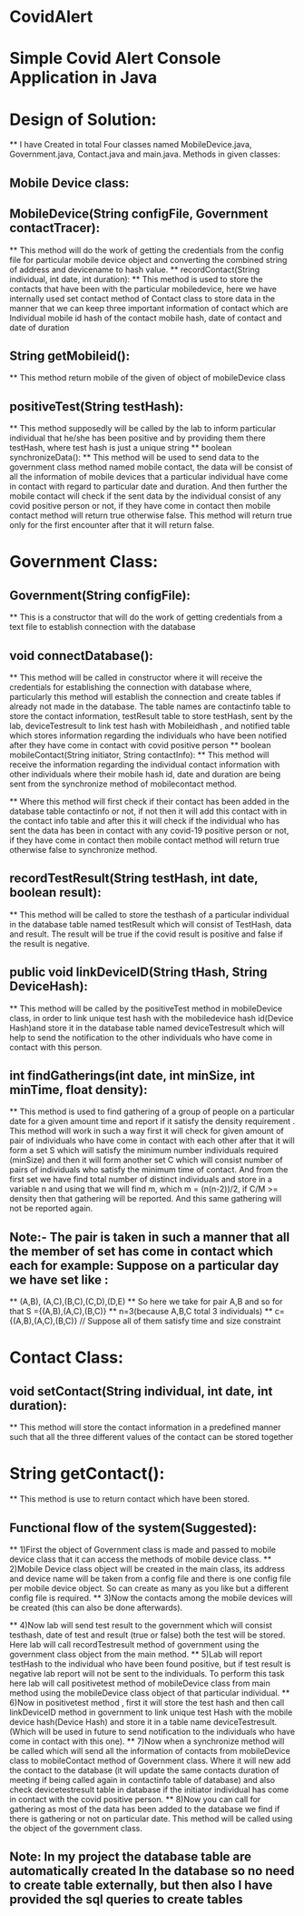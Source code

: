 # CovidAlert
# Simple Covid Alert Console Application in Java
# Design of Solution:
** I have Created in total Four classes named MobileDevice.java, Government.java, Contact.java and main.java. Methods in given classes:
## Mobile Device class:
## MobileDevice(String configFile, Government contactTracer):
** This method will do the work of getting the credentials from the config file for particular mobile device object and converting the combined string of address and devicename to hash value.
** recordContact(String individual, int date, int duration):
** This method is used to store the contacts that have been with the particular mobiledevice, here we have internally used set contact method of Contact class to store data in the manner that we can keep three important information of contact which are Individual mobile id hash of the contact mobile hash, date of contact and date of duration
## String getMobileid():
** This method return mobile of the given of object of mobileDevice class
## positiveTest(String testHash):
** This method supposedly will be called by the lab to inform particular individual that he/she has been positive and by providing them there testHash, where test hash is just a unique string
** boolean synchronizeData():
** This method will be used to send data to the government class method named mobile contact, the data will be consist of all the information of mobile devices that a particular individual have come in contact with regard to particular date and duration. And then further the mobile contact will check if the sent data by the individual consist of any covid positive person or not, if they have come in contact then mobile contact method will return true otherwise false. This method will return true only for the first encounter after that it will return false.


# Government Class:
## Government(String configFile):
** This is a constructor that will do the work of getting credentials from a text file to establish connection with the database
## void connectDatabase():
** This method will be called in constructor where it will receive the credentials for establishing the connection with database where, particularly this method will establish the connection and create tables if already not made in the database. The table names are contactinfo table to store the contact information, testResult table to store testHash, sent by the lab, deviceTestresult to link test hash with Mobileidhash , and notified table which stores information regarding the individuals who have been notified after they have come in contact with covid positive person
** boolean mobileContact(String initiator, String contactInfo):
** This method will receive the information regarding the individual contact information with other individuals where their mobile hash id, date and duration are being sent from the synchronize method of mobilecontact method.

** Where this method will first check if their contact has been added in the database table contactinfo or not, if not then it will add this contact with in the contact info table and after this it will check if the individual who has sent the data has been in contact with any covid-19 positive person or not, if they have come in contact then mobile contact method will return true otherwise false to synchronize method.
## recordTestResult(String testHash, int date, boolean result):
** This method will be called to store the testhash of a particular individual in the database table named testResult which will consist of TestHash, data and result. The result will be true if the covid result is positive and false if the result is negative.
## public void linkDeviceID(String tHash, String DeviceHash):
** This method will be called by the positiveTest method in mobileDevice class, in order to link unique test hash with the mobiledevice hash id(Device Hash)and store it in the database table named deviceTestresult which will help to send the notification to the other individuals who have come in contact with this person.
## int findGatherings(int date, int minSize, int minTime, float density):
** This method is used to find gathering of a group of people on a particular date for a given amount time and report if it satisfy the density requirement . This method will work in such a way first it will check for given amount of pair of individuals who have come in contact with each other after that it will form a set S which will satisfy the minimum number individuals required (minSize) and then it will form another set C which will consist number of pairs of individuals who satisfy the minimum time of contact. And from the first set we have find total number of distinct individuals and store in a variable n and using that we will find m, which m = (n(n-2))/2, if C/M >= density then that gathering will be reported. And this same gathering will not be reported again.
## Note:- The pair is taken in such a manner that all the member of set has come in contact which each for example: Suppose on a particular day we have set like :
** (A,B), (A,C),(B,C),(C,D),(D,E)
** So here we take for pair A,B and so for that S ={(A,B),(A,C),(B,C)}
** n=3(because A,B,C total 3 individuals)
** c={(A,B),(A,C),(B,C)} // Suppose all of them satisfy time and size constraint
# Contact Class:
## void setContact(String individual, int date, int duration):
** This method will store the contact information in a predefined manner such that all the three different values of the contact can be stored together
# String getContact():
** This method is use to return contact which have been stored.
## Functional flow of the system(Suggested):
** 1)First the object of Government class is made and passed to mobile device class that it can access the methods of mobile device class.
** 2)Mobile Device class object will be created in the main class, its address and device name will be taken from a config file and there is one config file per mobile device object. So can create as many as you like but a different config file is required.
** 3)Now the contacts among the mobile devices will be created (this can also be done afterwards).

** 4)Now lab will send test result to the government which will consist testhash, date of test and result (true or false) both the test will be stored. Here lab will call recordTestresult method of government using the government class object from the main method.
** 5)Lab will report testHash to the individual who have been found positive, but if test result is negative lab report will not be sent to the individuals. To perform this task here lab will call positivetest method of mobileDevice class from main method using the mobileDevice class object of that particular individual.
** 6)Now in positivetest method , first it will store the test hash and then call linkDeviceID method in government to link unique test Hash with the mobile device hash(Device Hash) and store it in a table name deviceTestresult.(Which will be used in future to send notification to the individuals who have come in contact with this one).
** 7)Now when a synchronize method will be called which will send all the information of contacts from mobileDevice class to mobileContact method of Government class. Where it will new add the contact to the database (it will update the same contacts duration of meeting if being called again in contactinfo table of database) and also check devicetestresult table in database if the initiator individual has come in contact with the covid positive person.
** 8)Now you can call for gathering as most of the data has been added to the database we find if there is gathering or not on particular date. This method will be called using the object of the government class.
## Note: In my project the database table are automatically created In the database so no need to create table externally, but then also I have provided the sql queries to create tables
